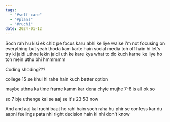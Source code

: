 ```yaml
---
tags:
  - "#self-care"
  - "#plans"
  - "#ruchi"
date: 2024-01-12
---
```

Soch rah hu kisi ek chiz pe focus karu abhi ke liye waise i'm not focusing on everything but yeah thoda kam karte hain social media toh off hain hi let's try ki jaldi uthne lekin jaldi uth ke kare kya what to do kuch karne ke liye ho toh mein uthu bhi hmmmmm

Coding shoding???

college 15 se khul hi rahe hain kuch better option

maybe uthna ka time frame kamm kar dena chyie mujhe 7-8 is all ok so

so 7 bje uthenge kal se aaj se it's 23:53 now

And and aaj kal ruchi baat ho rahi hain soch raha hu phir se confess kar du aapni feelings pata nhi right decision hain ki nhi don't know